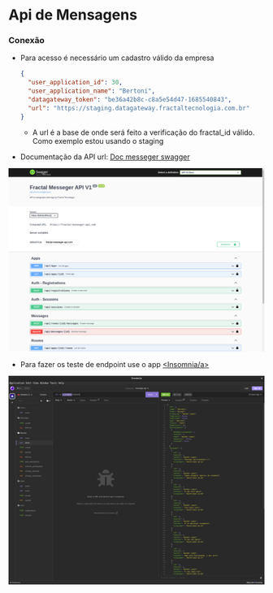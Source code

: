 # Api de Mensagens

### Conexão
* Para acesso é necessário um cadastro válido da empresa
  
  ```json
  {
	"user_application_id": 30,
	"user_application_name": "Bertoni",
	"datagateway_token": "be36a42b8c-c8a5e54d47-1685540843",
	"url": "https://staging.datagateway.fractaltecnologia.com.br"
  }
  ```
  - A url é a base de onde será feito a verificação do fractal_id válido. Como exemplo estou usando o staging
 
* Documentação da API
  url: <a href="https://walrus-app-odsyu.ondigitalocean.app/api-docs/index.html" target="blank">Doc messeger swagger</a>

![alt Swagger docs](https://github.com/wlosantos/fractal-messeger/blob/develop/public/swagger.png)

* Para fazer os teste de endpoint use o app  <a href="https://insomnia.rest/download" target="blank"><Insomnia/a>

![alt Swagger docs](https://github.com/wlosantos/fractal-messeger/blob/develop/public/insomnia.png)
